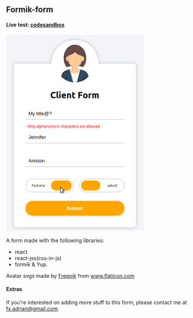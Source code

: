 ## Formik-form

#### Live test: [codesandbox](https://xzg16.csb.app/) 

![Form image](./docs/ClientFormUX.png "ClientFormUX")

A form made with the following libraries:

- react
- react-jss(css-in-js)
- formik & Yup.

Avatar svgs made by <a href="https://www.flaticon.com/authors/freepik" title="Freepik">Freepik</a> from <a href="https://www.flaticon.com/" title="Flaticon">www.flaticon.com</a>

#### Extras

If you're interested on adding more stuff to this form, please contact me at fx.adrian@gmail.com.

